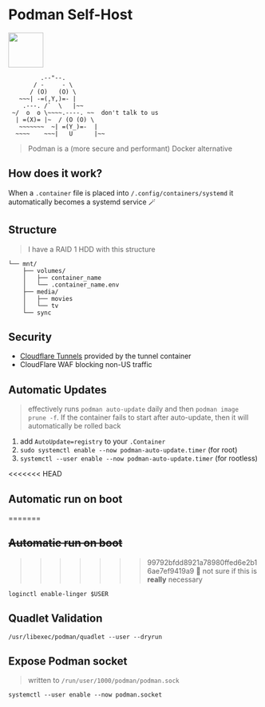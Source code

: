 # Podman Self-Host
<a href="https://www.youtube.com/watch?v=2H5lqPRPNhA">
  <img src="https://stargazer.vercel.app/pom.gif" style="height:70px;">
</a>

```
         .--"--.           
       / -     - \         
      / (O)   (O) \        
   ~~~| -=(,Y,)=- |       
    .---. /`  \   |~~      
 ~/  o  o \~~~~.----. ~~  don't talk to us    
  | =(X)= |~  / (O (O) \   
   ~~~~~~~  ~| =(Y_)=-  |   
  ~~~~    ~~~|   U      |~~ 
```
> Podman is a (more secure and performant) Docker alternative

## How does it work?
When a `.container` file is placed into `/.config/containers/systemd` 
it automatically becomes a systemd service 🪄

## Structure
> I have a RAID 1 HDD with this structure
```
└── mnt/
    ├── volumes/
    │   ├── container_name
    │   └── .container_name.env
    ├── media/
    │   ├── movies
    │   └── tv
    └── sync
```

## Security
- [Cloudflare Tunnels](https://developers.cloudflare.com/cloudflare-one/connections/connect-networks) provided by the tunnel container
- CloudFlare WAF blocking non-US traffic

## Automatic Updates
> effectively runs `podman auto-update` daily and then `podman image prune -f`. If the container fails to start after auto-update, then it will automatically be rolled back

1. add `AutoUpdate=registry` to your `.Container`
2. `sudo systemctl enable --now podman-auto-update.timer` (for root)
3. `systemctl --user enable --now podman-auto-update.timer` (for rootless)

<<<<<<< HEAD
## Automatic run on boot
=======
## ~~Automatic run on boot~~
>>>>>>> 99792bfdd8921a78980ffed6e2b16ae7ef9419a9
> 🤔 not sure if this is __really__ necessary

`loginctl enable-linger $USER`

## Quadlet Validation
`/usr/libexec/podman/quadlet --user --dryrun`

## Expose Podman socket
> written to `/run/user/1000/podman/podman.sock`

`systemctl --user enable --now podman.socket`
